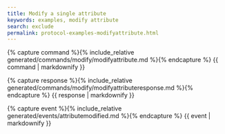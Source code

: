 ```yaml
---
title: Modify a single attribute
keywords: examples, modify attribute
search: exclude
permalink: protocol-examples-modifyattribute.html
---
```


{% capture command %}{% include_relative generated/commands/modify/modifyattribute.md %}{% endcapture %}
{{ command | markdownify }}

{% capture response %}{% include_relative generated/commands/modify/modifyattributeresponse.md %}{% endcapture %}
{{ response | markdownify }}

{% capture event %}{% include_relative generated/events/attributemodified.md %}{% endcapture %}
{{ event | markdownify }}


